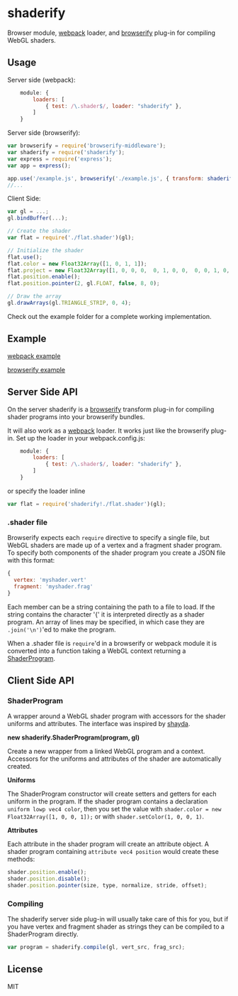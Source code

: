 # shaderify

Browser module, [webpack](https://webpack.github.io/) loader,
and [browserify](http://browserify.org/) plug-in for compiling WebGL shaders.


## Usage

Server side (webpack):

```js
	module: {
		loaders: [
			{ test: /\.shader$/, loader: "shaderify" },
		]
	}
```

Server side (browserify):
```js
var browserify = require('browserify-middleware');
var shaderify = require('shaderify');
var express = require('express');
var app = express();

app.use('/example.js', browserify('./example.js', { transform: shaderify() }));
//...
```

Client Side:
```js
var gl = ...;
gl.bindBuffer(...);

// Create the shader
var flat = require('./flat.shader')(gl);

// Initialize the shader
flat.use();
flat.color = new Float32Array([1, 0, 1, 1]);
flat.project = new Float32Array([1, 0, 0, 0,  0, 1, 0, 0,  0, 0, 1, 0,  0, 0, 0, 1]);
flat.position.enable();
flat.position.pointer(2, gl.FLOAT, false, 8, 0);

// Draw the array
gl.drawArrays(gl.TRIANGLE_STRIP, 0, 4);
```

Check out the example folder for a complete working implementation.

## Example

[webpack example](example/webpack)

[browserify example](example/browserify)

## Server Side API

On the server shaderify is a [browserify](http://browserify.org/) transform plug-in for compiling shader programs into your browserify bundles.

It will also work as a [webpack](https://webpack.github.io/) loader. It works just like the browserify plug-in.
Set up the loader in your webpack.config.js:
```js
	module: {
		loaders: [
			{ test: /\.shader$/, loader: "shaderify" },
		]
	}
```
or specify the loader inline
```js
var flat = require('shaderify!./flat.shader')(gl);
```

### .shader file

Browserify expects each `require` directive to specify a single file, but WebGL shaders are made up of a vertex and a fragment shader program. To specify both components of the shader program you create a JSON file with this format:
```js
{
  vertex: 'myshader.vert'
  fragment: 'myshader.frag'
}
```
Each member can be a string containing the path to a file to load. If the string contains the character '{' it is interpreted directly as a shader program. An array of lines may be specified, in which case they are `.join('\n')`'ed to make the program.

When a .shader file is `require`'d in a browserify or webpack module it is converted into a function taking a WebGL context returning a [ShaderProgram](#shaderprogram).


## Client Side API

### ShaderProgram

A wrapper around a WebGL shader program with accessors for the shader uniforms and attributes. The interface was inspired by [shayda](https://github.com/jaz303/shayda).

__new shaderify.ShaderProgram(program, gl)__

Create a new wrapper from a linked  WebGL program and a context. Accessors for the uniforms and attributes of the shader are automatically created.

__Uniforms__

The ShaderProgram constructor will create setters and getters for each uniform in the program. If the shader program contains a declaration `uniform lowp vec4 color`, then you set the value with `shader.color = new Float32Array([1, 0, 0, 1]);` or with `shader.setColor(1, 0, 0, 1)`.

__Attributes__

Each attribute in the shader program will create an attribute object. A shader program containing `attribute vec4 position` would create these methods:
```js
shader.position.enable();
shader.position.disable();
shader.position.pointer(size, type, normalize, stride, offset);
```

### Compiling

The shaderify server side plug-in will usually take care of this for you, but if you have vertex and fragment shader as strings they can be compiled to a ShaderProgram directly.
```js
var program = shaderify.compile(gl, vert_src, frag_src);
```

## License

  MIT
